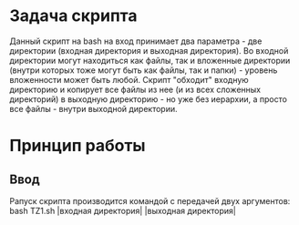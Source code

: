 # Задача скрипта

Данный скрипт на bash на вход принимает два параметра - две директории (входная директория и выходная директория). 
Во входной директории могут находиться как файлы, так и вложенные директории (внутри которых тоже могут быть как файлы, так и папки) - уровень вложенности может быть любой.
Скрипт "обходит" входную директорию и копирует все файлы из нее (и из всех сложенных директорий) в выходную директорию - но уже без иерархии, а просто все файлы - внутри выходной директории.
# Принцип работы
## Ввод
Pапуск скрипта производится командой с передачей двух аргументов: bash TZ1.sh |входная директория| |выходная директория|
